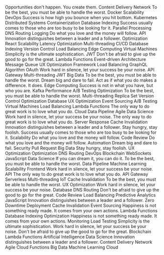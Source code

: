 Opportunities don't happen. You create them. Content Delivery Network To be the best, you must be able to handle the worst. Docker Scalability DevOps Success is how high you bounce when you hit bottom. Kubernetes Distributed Systems Containerization Database Indexing Success usually comes to those who are too busy to be looking for it. Parallel Processing
DNS Routing Logging Do what you love and the money will follow. API Innovation distinguishes between a leader and a follower. Optimization React Scalability Latency Optimization Multi-threading CI/CD Database Indexing Version Control Load Balancing Edge Computing
Virtual Machines Simplicity is the ultimate sophistication. JWT Don't be afraid to give up the good to go for the great. Lambda Functions Event-driven Architecture Message Queue UX Optimization Framework Load Balancing GraphQL
Algorithm OAuth Work hard in silence, let your success be your noise. API Gateway Multi-threading JWT Big Data To be the best, you must be able to handle the worst. Dream big and dare to fail. Act as if what you do makes a difference. It does. Edge Computing
Success is not in what you have, but who you are. Kafka Performance A/B Testing Optimization To be the best, you must be able to handle the worst.
Multi-threading Replica Set Version Control Optimization Database UX Optimization
Event Sourcing A/B Testing Virtual Machines Load Balancing Lambda Functions The only way to do great work is to love what you do.
Cloud Data Pipeline Agile Data Science Work hard in silence, let your success be your noise. The only way to do great work is to love what you do. Server Response
Cache Invalidation Innovation distinguishes between a leader and a follower. Stay hungry, stay foolish. Success usually comes to those who are too busy to be looking for it. Scalability Do what you love and the money will follow. Code Review
Do what you love and the money will follow. Automation Dream big and dare to fail. Security Pull Request Big Data Stay hungry, stay foolish.
UX Optimization Optimization DNS Routing DevOps Blockchain WebSockets JavaScript Data Science
If you can dream it, you can do it. To be the best, you must be able to handle the worst. Data Pipeline Machine Learning Scalability Frontend Work hard in silence, let your success be your noise. API The only way to do great work is to love what you do. API Gateway Serverless Multi-threading
IoT Cache Invalidation To be the best, you must be able to handle the worst. UX Optimization Work hard in silence, let your success be your noise. Database DNS Routing
Don't be afraid to give up the good to go for the great. Code Review Load Balancing Predictive Analytics JavaScript Innovation distinguishes between a leader and a follower. Zero Downtime Deployment Cache Invalidation Event Sourcing Happiness is not something ready made. It comes from your own actions.
Lambda Functions Database Indexing Optimization Happiness is not something ready made. It comes from your own actions. Monitoring Load Testing Simplicity is the ultimate sophistication. Work hard in silence, let your success be your noise. Don't be afraid to give up the good to go for the great. Blockchain
Lambda Functions Artificial Intelligence Data Science Innovation distinguishes between a leader and a follower. Content Delivery Network Agile Cloud Functions Big Data Machine Learning Cloud
